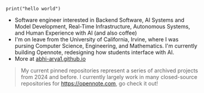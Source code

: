 `print("hello world")`

- Software engineer interested in Backend Software, AI Systems and Model Development, Real-Time Infrastructure, Autonomous Systems, and Human Experience with AI (and also coffee)
- I'm on leave from the University of California, Irvine, where I was pursing Computer Science, Engineering, and Mathematics. I'm currently building Opennote, redesigning how students interface with AI.
- More at <a href="https://abhi-arya1.github.io">abhi-arya1.github.io</a>

<picture>
  <source media="(prefers-color-scheme: dark)" srcset="https://thelordofporn.com/wp-content/uploads/2017/10/Your-Mom-Loves-Anal-768x512.jpg">
</picture>

> My current pinned repositories represent a series of archived projects from 2024 and before. I currently largely work in many closed-source repositories for https://opennote.com, go check it out! 

